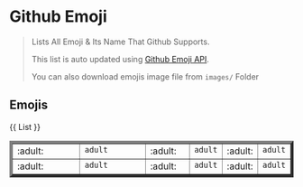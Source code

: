 # Github Emoji

> Lists All Emoji & Its Name That Github Supports.
>
> This list is auto updated using [Github Emoji API](https://api.github.com/emojis).
>
> You can also download emojis image file from `images/` Folder

## Emojis
{{ List }}

<table border="5">
    <tr  valign="top">
        <td  style="width:40%">:adult:</td>
        <td  style="width:40%"><code>adult</code></td>
        <td  style="width:40%">:adult:</td>
        <td  style="width:40%"><code>adult</code></td>
        <td  style="width:40%">:adult:</td>
        <td  style="width:40%"><code>adult</code></td>
    </tr>
    <tr  valign="top">
            <td  style="width:40%">:adult:</td>
            <td  style="width:40%"><code>adult</code></td>
            <td  style="width:40%">:adult:</td>
            <td  style="width:40%"><code>adult</code></td>
            <td  style="width:40%">:adult:</td>
            <td  style="width:40%"><code>adult</code></td>
        </tr>
</table>
